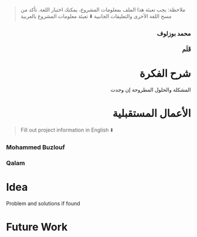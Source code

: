 > ملاحظة: يجب تعبئة هذا الملف بمعلومات المشروع، يمكنك اختيار اللغة. تأكد من مسح اللغة الأخرى والتعليقات الجانبية
> ⬇️ تعبئة معلومات المشروع بالعربية  
<div dir="rtl">

### محمد بوزلوف


### قَلَم


# شرح الفكرة
المشكلة والحلول المطروحة إن وجدت


# الأعمال المستقبلية


</div>

> Fill out project information in English ⬇️
### Mohammed Buzlouf


### Qalam

# Idea
Problem and solutions if found 


# Future Work 



